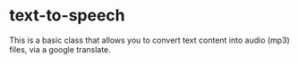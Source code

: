 # text-to-speech
This is a basic class that allows you to convert text content into audio (mp3) files, via a google translate.
